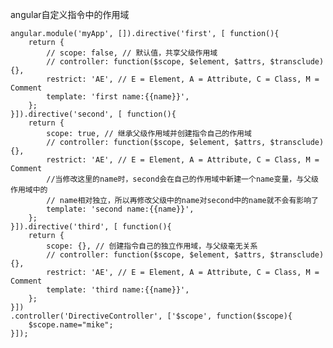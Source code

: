 angular自定义指令中的作用域

    angular.module('myApp', []).directive('first', [ function(){
        return {
            // scope: false, // 默认值，共享父级作用域
            // controller: function($scope, $element, $attrs, $transclude) {},
            restrict: 'AE', // E = Element, A = Attribute, C = Class, M = Comment
            template: 'first name:{{name}}',
        };
    }]).directive('second', [ function(){
        return {
            scope: true, // 继承父级作用域并创建指令自己的作用域
            // controller: function($scope, $element, $attrs, $transclude) {},
            restrict: 'AE', // E = Element, A = Attribute, C = Class, M = Comment
            //当修改这里的name时，second会在自己的作用域中新建一个name变量，与父级作用域中的
            // name相对独立，所以再修改父级中的name对second中的name就不会有影响了
            template: 'second name:{{name}}',
        };
    }]).directive('third', [ function(){
        return {
            scope: {}, // 创建指令自己的独立作用域，与父级毫无关系
            // controller: function($scope, $element, $attrs, $transclude) {},
            restrict: 'AE', // E = Element, A = Attribute, C = Class, M = Comment
            template: 'third name:{{name}}',
        };
    }])
    .controller('DirectiveController', ['$scope', function($scope){
        $scope.name="mike";
    }]);